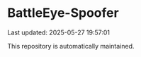 # BattleEye-Spoofer

Last updated: 2025-05-27 19:57:01

This repository is automatically maintained.
